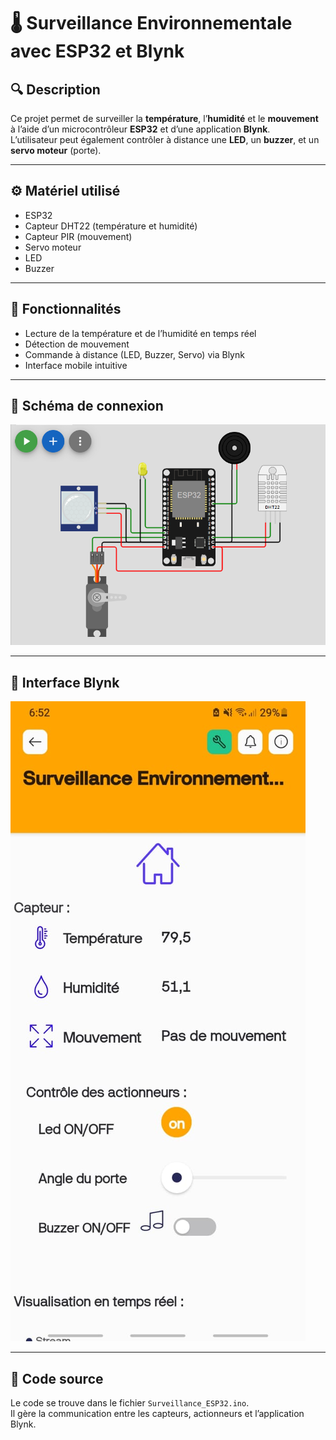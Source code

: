 # 🌡️ Surveillance Environnementale avec ESP32 et Blynk

## 🔍 Description
Ce projet permet de surveiller la **température**, l’**humidité** et le **mouvement** à l’aide d’un microcontrôleur **ESP32** et d’une application **Blynk**.  
L’utilisateur peut également contrôler à distance une **LED**, un **buzzer**, et un **servo moteur** (porte).

---

## ⚙️ Matériel utilisé
- ESP32
- Capteur DHT22 (température et humidité)
- Capteur PIR (mouvement)
- Servo moteur
- LED
- Buzzer

---

## 📲 Fonctionnalités
- Lecture de la température et de l’humidité en temps réel  
- Détection de mouvement  
- Commande à distance (LED, Buzzer, Servo) via Blynk  
- Interface mobile intuitive

---

## 🔌 Schéma de connexion
![Schéma du montage](Capture%20d’écran%202025-10-09%20124157.png)

---

## 📱 Interface Blynk
![Interface Blynk](BlynkPage.jpg)

---

## 🧠 Code source
Le code se trouve dans le fichier `Surveillance_ESP32.ino`.  
Il gère la communication entre les capteurs, actionneurs et l’application Blynk.


